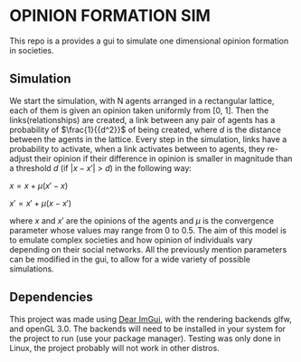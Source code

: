 # OPINION FORMATION SIM
This repo is a provides a gui to simulate one dimensional opinion formation in societies. 

## Simulation

We start the simulation, with N agents arranged in a rectangular lattice, each of them is given an opinion taken uniformly from [0, 1]. Then the links(relationships) are created, a link between any pair of agents has a probability of $\frac{1}{{d^2}}$ of being created, where $d$ is the distance between the agents in the lattice. Every step in the simulation, links have a probability to activate, when a link activates between to agents, they re-adjust their opinion if their difference in opinion is smaller in magnitude than a threshold $d$ (if $|x - x'|$ \> $d$) in the following way:

$x = x + \mu(x' - x)$

$x' = x' + \mu(x - x')$

where $x$ and $x'$ are the opinions of the agents and $\mu$ is the convergence parameter whose values may range from 0 to 0.5. The aim of this model is to emulate complex societies and how opinion of individuals vary depending on their social networks. All the previously mention parameters can be modified in the gui, to allow for a wide variety of possible simulations.

## Dependencies
This project was made using [Dear ImGui](https://github.com/ocornut/imgui), with the rendering backends glfw, and openGL 3.0. The backends will need to be installed in your system for the project to run (use your package manager). Testing was only done in Linux, the project probably will not work in other distros.
